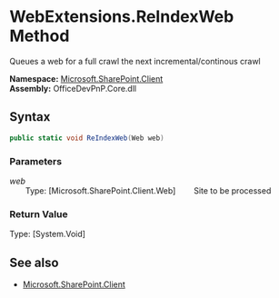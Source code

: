 # WebExtensions.ReIndexWeb Method  
Queues a web for a full crawl the next incremental/continous crawl  

**Namespace:** [Microsoft.SharePoint.Client](Microsoft.SharePoint.Client.md)  
**Assembly:** OfficeDevPnP.Core.dll  
## Syntax
```C#
public static void ReIndexWeb(Web web)
```
### Parameters
*web*  
&emsp;&emsp;Type: [Microsoft.SharePoint.Client.Web] 
&emsp;&emsp;Site to be processed  
  
### Return Value
Type: [System.Void]  

## See also
- [Microsoft.SharePoint.Client](Microsoft.SharePoint.Client.md)
